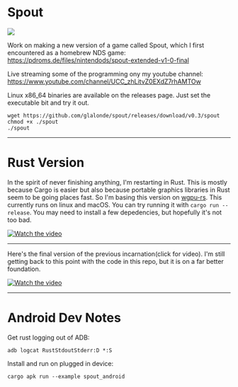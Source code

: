 Spout
=====
![](https://github.com/glalonde/spout/workflows/CI/badge.svg)

Work on making a new version of a game called Spout, which I first encountered as a homebrew NDS game: https://pdroms.de/files/nintendods/spout-extended-v1-0-final

Live streaming some of the programming ony my youtube channel: https://www.youtube.com/channel/UCC_zhLitvZ0EXdZ7rhAMTOw

Linux x86_64 binaries are available on the releases page. Just set the executable bit and try it out.
```
wget https://github.com/glalonde/spout/releases/download/v0.3/spout
chmod +x ./spout
./spout
```

---

Rust Version
===

In the spirit of never finishing anything, I'm restarting in Rust. This is mostly because Cargo is easier but also because portable graphics libraries in Rust seem to be going places fast. So I'm basing this version on [wgpu-rs](https://github.com/gfx-rs/wgpu-rs). This currently runs on linux and macOS. You can try running it with `cargo run --release`. You may need to install a few depedencies, but hopefully it's not too bad.

[![Watch the video](https://img.youtube.com/vi/y-pyzTXWXds/maxresdefault.jpg)](https://youtu.be/y-pyzTXWXds)

---
Here's the final version of the previous incarnation(click for video). I'm still getting back to this point with the code in this repo, but it is on a far better foundation.

[![Watch the video](https://img.youtube.com/vi/ByFWa8JPO0c/maxresdefault.jpg)](https://youtu.be/ByFWa8JPO0c)


---

Android Dev Notes
===

Get rust logging out of ADB:
```
adb logcat RustStdoutStderr:D *:S
```

Install and run on plugged in device:
```
cargo apk run --example spout_android
```